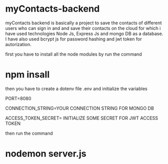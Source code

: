 # myContacts-backend
myContacts backend is basically a project to save the contacts of different users who can sign in and and save their contacts on the cloud for which i have used technologies Node Js, Express Js and mongo DB as a database. I have also used bcrypt js for password hashing and jwt token for autorization.

first you have to install all the node modules by run the command 
# npm insall
then you have to create a dotenv file .env and initialize the variables 

PORT=8080

CONNECTION_STRING=YOUR CONNECTION STRING FOR MONGO DB

ACCESS_TOKEN_SECRET= INITIALIZE SOME SECRET FOR JWT ACCESS TOKEN

then run the command 
# nodemon server.js
